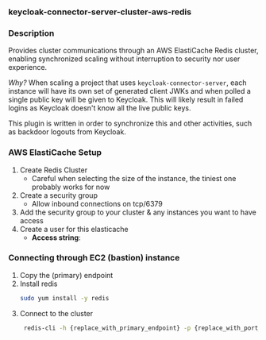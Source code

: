 ### keycloak-connector-server-cluster-aws-redis

### Description
Provides cluster communications through an AWS ElastiCache Redis cluster, enabling synchronized scaling without interruption to security nor user experience.

_Why?_
When scaling a project that uses `keycloak-connector-server`, each instance will have its own set of generated client JWKs and when polled a single public key will be given to Keycloak. This will likely result in failed logins as Keycloak doesn't know all the live public keys.

This plugin is written in order to synchronize this and other activities, such as backdoor logouts from Keycloak.


### AWS ElastiCache Setup

1. Create Redis Cluster
    - Careful when selecting the size of the instance, the tiniest one probably works for now
2. Create a security group
    - Allow inbound connections on tcp/6379
3. Add the security group to your cluster & any instances you want to have access
4. Create a user for this elasticache
   - **Access string**:


### Connecting through EC2 (bastion) instance
1. Copy the (primary) endpoint
2. Install redis
    ```sh 
    sudo yum install -y redis
    ```
3. Connect to the cluster
    ```sh
     redis-cli -h {replace_with_primary_endpoint} -p {replace_with_port_number}
    ```